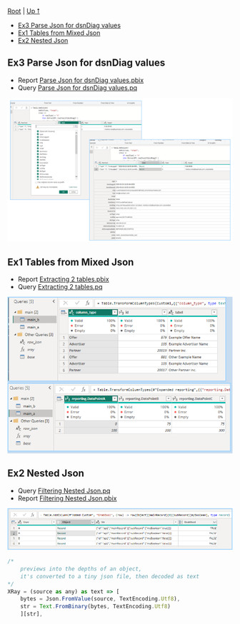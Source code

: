 [Root](https://github.com/ninmonkey/ninMonkQuery-examples) | [Up ⭡](./../readme.md)

- [Ex3 Parse Json for dsnDiag values](#ex3-parse-json-for-dsndiag-values)
- [Ex1 Tables from Mixed Json](#ex1-tables-from-mixed-json)
- [Ex2 Nested Json](#ex2-nested-json)

## Ex3 Parse Json for dsnDiag values

- Report [Parse Json for dsnDiag values.pbix](./Parse%20Json%20for%20dsnDiag.pbix)
- Query [Parse Json for dsnDiag values.pq](./pq/Parse%20Json%20for%20dsnDiag.pq)
  
![Parse Json for dsnDiag values](./img/Parse%20Json%20for%20dsnDiag.png)


## Ex1 Tables from Mixed Json

- Report [Extracting 2 tables.pbix](./Transform%20Json%20-%20Extracting%20Tables%20from%20Mixed%20Json.pbix)
- Query [Extracting 2 tables.pq](./pq/Transform%20Json%20-%20Extracting%20Tables%20from%20Mixed%20Json.md)

![screen2](./img/transform%20Json%20-%20extracting%20mixed%20tables.png)

## Ex2 Nested Json

- Query [Filtering Nested Json.pq](./pq/filtering-nested-json.md)
- Report [Filtering Nested Json.pbix](./Filter%20Json%20-%20Filtering%20Nested%20Values%20Without%20Expanding%20values.pbix) 

![Text.ReplacePartialMatch.mp4](./img/filtering-nested-values-without-expanding-json.png)

```js
/* 
    previews into the depths of an object,
    it's converted to a tiny json file, then decoded as text
*/
XRay = (source as any) as text => [
    bytes = Json.FromValue(source, TextEncoding.Utf8),
    str = Text.FromBinary(bytes, TextEncoding.Utf8)
    ][str],
```
